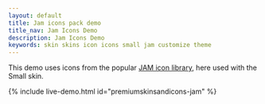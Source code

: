 ```yaml
---
layout: default
title: Jam icons pack demo
title_nav: Jam Icons Demo
description: Jam Icons Demo
keywords: skin skins icon icons small jam customize theme
---
```


This demo uses icons from the popular [JAM icon library](https://jam-icons.com), here used with the Small skin.

{% include live-demo.html id="premiumskinsandicons-jam" %}
